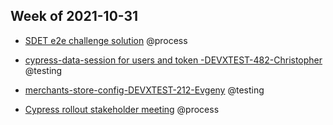 ## Week of 2021-10-31

  

- [SDET e2e challenge solution](https://github.com/helloextend/e2e-challenge-murat) @process

- [cypress-data-session for users and token -DEVXTEST-482-Christopher](https://github.com/helloextend/node-core/pull/6159) @testing

- [merchants-store-config-DEVXTEST-212-Evgeny](https://github.com/helloextend/client/pull/2562#event-5559080828) @testing

- [Cypress rollout stakeholder meeting](https://mail.google.com/mail/u/0/#imp/FMfcgzGlkjdkBlfMGCwcDgjpDvNhRxWL?projector=1) @process